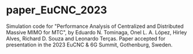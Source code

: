 # paper_EuCNC_2023
Simulation code for "Performance Analysis of Centralized and Distributed Massive MIMO for MTC", by Eduardo N. Tominaga, Onel L. A. López, Hirley Alves, Richard D. Souza and Leonardo Terças. Paper accepted for presentation in the 2023 EuCNC &amp; 6G Summit, Gothenburg, Sweden.
